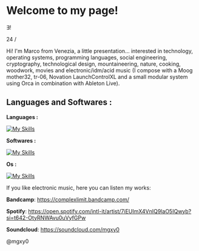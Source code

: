 # Welcome to my page!

∃!

24 /

Hi! I'm Marco from Venezia, a little presentation... interested in technology, operating systems, programming languages, social engineering, cryptography, technological design, mountaineering, nature, cooking, woodwork, movies and electronic/idm/acid music (I compose with a Moog mother32, tr-06, Novation LaunchControlXL and a small modular system using Orca in combination with Ableton Live).

## Languages and Softwares :

**Languages :**

[![My Skills](https://skillicons.dev/icons?i=bash,c,cpp,java,js,ruby,py,rust,powershell)](https://skillicons.dev)

**Softwares :**

[![My Skills](https://skillicons.dev/icons?i=github,firefox,tor,mastodon,atom,proton,electron,npm,nodejs,ableton)](https://skillicons.dev)

**Os :**

[![My Skills](https://skillicons.dev/icons?i=linux,bsd,debian,apple,windows)](https://skillicons.dev)

If you like electronic music, here you can listen my works:

**Bandcamp**: https://complexlimit.bandcamp.com/

**Spotify**: https://open.spotify.com/intl-it/artist/7iEUImX4VnIQ9laO5IQwyb?si=t642-OtyRNWAvu0uVyfGPw

**Soundcloud**: https://soundcloud.com/mgxy0

@mgxy0
